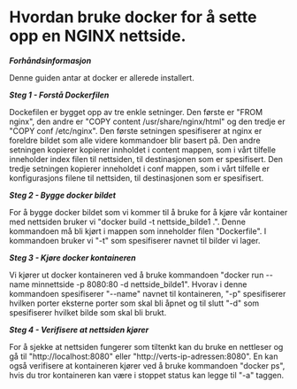 # Hvordan bruke docker for å sette opp en NGINX nettside.
***Forhåndsinformasjon***

Denne guiden antar at docker er allerede installert.

***Steg 1 - Forstå Dockerfilen***

Dockefilen er bygget opp av tre enkle setninger. Den første er "FROM nginx", den andre er "COPY content /usr/share/nginx/html" og den tredje er "COPY conf /etc/nginx". Den første setningen spesifiserer at nginx er foreldre bildet som alle videre kommandoer blir basert på. Den andre setningen kopierer kopierer innholdet i content mappen, som i vårt tilfelle inneholder index filen til nettsiden, til destinasjonen som er spesifisert. Den tredje setningen kopierer inneholdet i conf mappen, som i vårt tilfelle er konfigurasjons filene til nettsiden, til destinasjonen som er spesifisert.

***Steg 2 - Bygge docker bildet***

For å bygge docker bildet som vi kommer til å bruke for å kjøre vår kontainer med nettsiden bruker vi "docker build -t nettside_bilde1 .". Denne kommandoen må bli kjørt i mappen som inneholder filen "Dockerfile". I kommandoen bruker vi "-t" som spesifiserer navnet til bilder vi lager.

***Steg 3 - Kjøre docker kontaineren***

Vi kjører ut docker kontaineren ved å bruke kommandoen "docker run --name minnettside -p 8080:80 -d nettside_bilde1". Hvorav i denne kommandoen spesifiserer "--name" navnet til kontaineren, "-p" spesifiserer hvilken porter eksterne porter som skal bli åpnet og til slutt "-d" som spesifiserer hvilket bilde som skal bli brukt.

***Steg 4 - Verifisere at nettsiden kjører***

For å sjekke at nettsiden fungerer som tiltenkt kan du bruke en nettleser og gå til "http://localhost:8080" eller "http://verts-ip-adressen:8080". En kan også verifisere at kontaineren kjører ved å bruke kommandoen "docker ps", hvis du tror kontaineren kan være i stoppet status kan legge til "-a" taggen.
